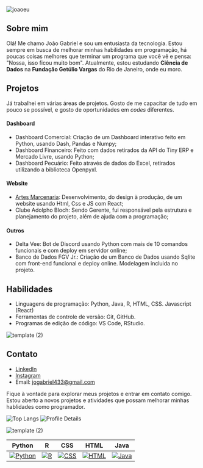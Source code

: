 ![joaoeu](https://github.com/jgabrielsg/jgabrielsg/assets/126505004/43f732a3-93d8-442d-b38a-598affdccaa7)

## Sobre mim
Olá! Me chamo João Gabriel e sou um entusiasta da tecnologia. Estou sempre em busca de melhorar minhas habilidades em programação, há poucas coisas melhores que terminar um programa que você vê e pensa: "Nossa, isso ficou muito bom". Atualmente, estou estudando **Ciência de Dados** na **Fundação Getúlio Vargas** do Rio de Janeiro, onde eu moro.


## Projetos
Já trabalhei em várias áreas de projetos. Gosto de me capacitar de tudo em pouco se possível, e gosto de oportunidades em _codes_ diferentes.

#### Dashboard
- Dashboard Comercial: Criação de um Dashboard interativo feito em Python, usando Dash, Pandas e Numpy;
- Dashboard Financeiro: Feito com dados retirados da API do Tiny ERP e Mercado Livre, usando Python;
- Dashboard Pecuário: Feito através de dados do Excel, retirados utilizando a biblioteca Openpyxl.


#### Website
- [Artes Marcenaria](https://www.artesmarcenaria.com.br/): Desenvolvimento, do design à produção, de um website usando Html, Css e JS com React;
- Clube Adolpho Bloch: Sendo Gerente, fui responsável pela estrutura e planejamento do projeto, além de ajuda com a programação;


#### Outros
- Delta Vee: Bot de Discord usando Python com mais de 10 comandos funcionais e com deploy em servidor online;
- Banco de Dados FGV Jr.: Criação de um Banco de Dados usando Sqlite com front-end funcional e deploy online. Modelagem incluida no projeto.


## Habilidades
- Linguagens de programação: Python, Java, R, HTML, CSS. Javascript (React)
- Ferramentas de controle de versão: Git, GitHub.
- Programas de edição de código: VS Code, RStudio.


![template (2)](https://github.com/jgabrielsg/jgabrielsg/assets/126505004/bd8d6cfa-1a9e-4543-8918-397f8707eeef)


## Contato
- [LinkedIn](https://www.linkedin.com/in/jo%C3%A3o-gabriel-machado-23b376218/)
- [Instagram](https://www.instagram.com/joaogabrielmachado967/)
- Email: jogabriel433@gmail.com


Fique à vontade para explorar meus projetos e entrar em contato comigo. Estou aberto a novos projetos e atividades que possam melhorar minhas hablidades como programador.


![Top Langs](https://github-readme-stats.vercel.app/api/top-langs/?username=jgabrielsg&layout=compact&theme=radical) ![Profile Details](http://github-profile-summary-cards.vercel.app/api/cards/profile-details?username=jgabrielsg&theme=dracula)


![template (2)](https://github.com/jgabrielsg/jgabrielsg/assets/126505004/bd8d6cfa-1a9e-4543-8918-397f8707eeef)


| Python | R | CSS | HTML | Java |
|--------|---|-----|------|------|
| [![Python](https://img.shields.io/badge/Python-%2314354C.svg?style=flat&logo=python&logoColor=white)](https://github.com/jgabrielsg/jgabrielsg) | [![R](https://img.shields.io/badge/R-%23276DC3.svg?style=flat&logo=r&logoColor=white)](https://github.com/jgabrielsg/jgabrielsg) | [![CSS](https://img.shields.io/badge/CSS-%231572B6.svg?style=flat&logo=css3&logoColor=white)](https://github.com/jgabrielsg/jgabrielsg) | [![HTML](https://img.shields.io/badge/HTML-%23E34F26.svg?style=flat&logo=html5&logoColor=white)]([link_para_projeto](https://github.com/jgabrielsg/jgabrielsg)) | [![Java](https://img.shields.io/badge/Java-%23ED8B00.svg?style=flat&logo=java&logoColor=white)]([link_para_projeto](https://github.com/jgabrielsg/jgabrielsg)) |
